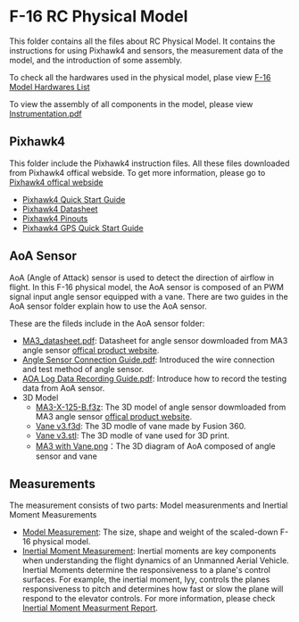 # F-16 RC Physical Model
This folder contains all the files about RC Physical Model. It contains the instructions for using Pixhawk4 and sensors, the measurement data of the model, and the introduction of some assembly.

To check all the hardwares used in the physical model, plase view [F-16 Model Hardwares List](https://github.com/camdeno/F16Capstone/blob/main/RC%20Physical%20Model/F-16%20Model%20Hardwares%20List%20.xlsx)

To view the assembly of all components in the model, please view [Instrumentation.pdf](https://github.com/camdeno/F16Capstone/blob/main/RC%20Physical%20Model/Instrumentation.pdf)


## Pixhawk4
This folder include the Pixhawk4 instruction files. All these files downloaded from Pixhawk4 offical webside. To get more information, please go to [Pixhawk4 offical webside](https://docs.px4.io/v1.9.0/en/)

* [Pixhawk4 Quick Start Guide](https://github.com/camdeno/F16Capstone/blob/main/RC%20Physical%20Model/Pixhawk%204/Pixhawk4-quickstartguide.pdf)
* [Pixhawk4 Datasheet](https://github.com/camdeno/F16Capstone/blob/main/RC%20Physical%20Model/Pixhawk%204/Pixhawk4-DataSheet.pdf)
* [Pixhawk4 Pinouts](https://github.com/camdeno/F16Capstone/blob/main/RC%20Physical%20Model/Pixhawk%204/Pixhawk4-Pinouts.pdf)
* [Pixhawk4 GPS Quick Start Guide](https://github.com/camdeno/F16Capstone/blob/main/RC%20Physical%20Model/Pixhawk%204/Pixhawk4-GPS-Quick-Start-Guide.pdf)

## AoA Sensor
AoA (Angle of Attack) sensor is used to detect the direction of airflow in flight. In this F-16 physical model, the AoA sensor is composed of an PWM signal input angle sensor equipped with a vane. There are two guides in the AoA sensor folder explain how to use the AoA sensor.

These are the fileds include in the AoA sensor folder:

* [MA3_datasheet.pdf](https://github.com/camdeno/F16Capstone/blob/main/RC%20Physical%20Model/AOA%20Sensor/MA3_datasheet.pdf): Datasheet for angle sensor dowmloaded from MA3 angle sensor [offical product website](https://www.usdigital.com/products/encoders/absolute/shaft/MA3).
* [Angle Sensor Connection Guide.pdf](https://github.com/camdeno/F16Capstone/blob/main/RC%20Physical%20Model/AOA%20Sensor/Angle%20Sensor%20Connection%20Guide.pdf): Introduced the wire connection and test method of angle sensor.
* [AOA Log Data Recording Guide.pdf](https://github.com/camdeno/F16Capstone/blob/main/RC%20Physical%20Model/AOA%20Sensor/AOA%20Log%20Data%20Recording%20Guide.pdf): Introduce how to record the testing data from AoA sensor.
* 3D Model
  * [MA3-X-125-B.f3z](https://github.com/camdeno/F16Capstone/blob/main/RC%20Physical%20Model/AOA%20Sensor/3D%20Model/MA3-X-125-B.f3z): The 3D model of angle sensor dowmloaded from MA3 angle sensor [offical product website](https://www.usdigital.com/products/encoders/absolute/shaft/MA3).
  * [Vane v3.f3d](https://github.com/camdeno/F16Capstone/blob/main/RC%20Physical%20Model/AOA%20Sensor/3D%20Model/Vane%20v3.f3d): The 3D modle of vane made by Fusion 360.
  * [Vane v3.stl](https://github.com/camdeno/F16Capstone/blob/main/RC%20Physical%20Model/AOA%20Sensor/3D%20Model/Vane%20v3.stl): The 3D modle of vane used for 3D print.
  * [MA3 with Vane.png](https://github.com/camdeno/F16Capstone/blob/main/RC%20Physical%20Model/AOA%20Sensor/3D%20Model/MA3%20with%20Vane.png)：The 3D diagram of AoA composed of angle sensor and vane

## Measurements
The measurement consists of two parts: Model measurenments and Inertial Moment Measurements
* [Model Measurement](https://github.com/camdeno/F16Capstone/tree/main/RC%20Physical%20Model/Measurements/Physical%20Model%20Measurements): The size, shape and weight of the scaled-down F-16 physical model.
* [Inertial Moment Measurement](https://github.com/camdeno/F16Capstone/blob/main/RC%20Physical%20Model/Measurements/Inertial_Moment_Measurements__F16_Measurement_Instructions.pdf): 
Inertial moments are key components when understanding the flight dynamics of an Unmanned Aerial Vehicle. Inertial Moments determine the responsiveness to a plane's control surfaces. For example, the inertial moment, Iyy, controls the planes responsiveness to pitch and determines how fast or slow the plane will respond to the elevator controls. For more information, please check [Inertial Moment Measurment Report](https://github.com/camdeno/F16Capstone/blob/main/RC%20Physical%20Model/Measurements/Inertial_Moment_Measurements__F16_Measurement_Instructions.pdf). 
